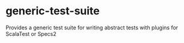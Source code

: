 # generic-test-suite
Provides a generic test suite for writing abstract tests with plugins for ScalaTest or Specs2
